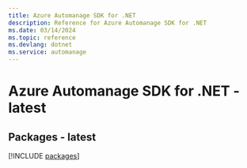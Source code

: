 ```yaml
---
title: Azure Automanage SDK for .NET
description: Reference for Azure Automanage SDK for .NET
ms.date: 03/14/2024
ms.topic: reference
ms.devlang: dotnet
ms.service: automanage
---
```

# Azure Automanage SDK for .NET - latest
## Packages - latest
[!INCLUDE [packages](automanage-index.md)]